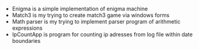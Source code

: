 * Enigma is a simple implementation of enigma machine
* Match3 is my trying to create match3 game via windows forms
* Math parser is my trying to implement parser program of arithmetic expressions
* IpCountApp is program for counting ip adresses from log file within date boundaries
